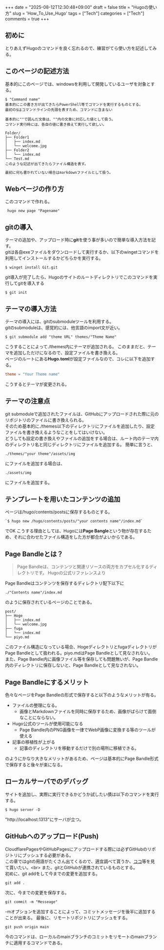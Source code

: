 +++
date = "2025-08-12T12:30:48+09:00"
draft = false
title = "Hugoの使い方"
slug = 'How_To_Use_Hugo'
tags = ["Tech"]
categories = ["Tech"]
comments = true
+++

## 初めに
とりあえずHugoのコマンドを良く忘れるので、練習がてら使い方を記述してみる。
## このページの記述方法
基本的にこのページでは、windowsを利用して開発しているユーザを対象とする。
```shell
$ "Command name" 
基本的にこの書き方が出てきたらPowerShell等でコマンドを実行するものとする。
最初の$はコマンドラインの先頭を表すため、コマンドに含まない
```
```shell
基本的に""で囲んだ文章は、""内の文章に対応した値として扱う。
コマンド実行時には、各自の値に書き換えて実行して欲しい。
```
```shell
Folder/
├── Folder1
│   ├── index.md
│   └── welcome.jpg
├── Folder2
│   └── index.md
└── Test.md
このような記述が出てきたらファイル構造を表す。
```

```markdown
最初に何も書かれていない場合はmarkdownファイルとして扱う。
```

## Webページの作り方
このコマンドで作れる。
```shell
 hugo new page "Pagename"
```

## gitの導入
テーマの追加や、アップロード時に**git**を使う事が多いので簡単な導入方法を記す。<br>
gitは各自exeファイルをダウンロードして実行するか、以下のwingetコマンドを利用してインストールするかどちらかを実行する。
```shell
$ winget install Git.git
```
git導入が完了したら、Hugoのサイトのルートディレクトリでこのコマンドを実行してgitを導入する
```shell
$ git init
```
## テーマの導入方法
テーマの導入には、gitのsubmoduleツールを利用する。<br>
gitのsubmoduleは、感覚的には、他言語のimport文が近い。
```shell
$ git submodule add "theme URL" themes/"Theme Name"
```
こうすることによって./themes内にテーマが追加される。
このままだと、テーマを追加しただけになるので、設定ファイルを書き換える。<br>
ページのルートにある**Hugo.toml**が設定ファイルなので、コレに以下を追加する。
```toml
theme = "Your Theme name"
```
こうするとテーマが変更される。

## テーマの注意点
git submoduleで追加されたファイルは、GitHubにアップロードされた際に元のリポジトリのファイルに書き換えられる。<br>
そのため基本的に./themes以下のディレクトリにファイルを追加したり、設定ファイルを書き換えるようなことをしてはいけない。<br>
どうしても設定の書き換えやファイルの追加をする場合は、ルート内のテーマ内のディレクトリ名と同じディレクトリにファイルを追加する。
簡単に言うと、
```shell
./themes/"your theme"/assets/img
```
にファイルを追加する場合は、
```shell
./assets/img
```
にファイルを追加する。

## テンプレートを用いたコンテンツの追加

ページは/hugo/contents/postsに保存するものとする。
```shell
`$ hugo new /hugo/contents/posts/"your contents name"/index.md`
```
でOK
こうする理由としては、Hugoには**Page Bangle**という物が存在するため、それに合わせたファイル構造をした方が都合がよいからである。

## Page Bandleとは？

>Page Bandleは、コンテンツと関連リソースの両方をカプセル化するディレクトリです。
> Hugoの公式リファレンスより

Page Bandleはコンテンツを保存するディレクトリ配下以下に
```shell
./"Contents name"/index.md
```
のように保存されているページのことである。

```shell
post/
├── Hoge
│   ├── index.md
│   └── welcome.jpg
├── fuga
│   └── index.md
└── piyo.md
```
このファイル構造になっている場合、HogeディレクトリとfugaディレクトリがPage Bandleとして扱われる。piyo.mdはPage Bandleとして見なされない。<br>
また、Page Bandle内に画像ファイル等を保存しても問題無いが、Page Bandle内のディレクトリに保存しないと、Page Bandleとして見なされない。

## Page Bandleにするメリット
色々なページをPage Bandleの形式で保存すると以下のようなメリットが有る。

- ファイルの整理になる。
  - 画像とMarkdownファイルを同時に保存するため、画像がばらけて面倒なことにならない。 
- Hugo公式のツールが使用可能になる
  - Page Bandle内のPNG画像を一律でWebP画像に変換する等のツールが使える
- 記事の移植性が上がる
  - 記事のディレクトリを移動するだけで別の場所に移植できる。

のようにかなり大きなメリットがあるため、ページは基本的にPage Bandle形式で保存すると後々が楽になる。


## ローカルサーバでのデバッグ
サイトを追加し、実際に実行できるかどうか試したい債は以下のコマンドを実行する。
```shell
$ hugo server -D
```
"http://localhost:1313"にサーバが立つ。

## GitHubへのアップロード(Push)
CloudflarePagesやGitHubPagesにアップロードする際には必ずGitHubのリポジトリにプッシュする必要がある。<br>
この章ではgitの用語がたくさん出てくるので、適宜調べて貰うか、[ココ](URL:"https://qiita.com/toshi_um/items/72c9d929a600323b2e77")等を見て貰いたい。<br>
また、gitとGitHubが連携されているものとする。<br>
初めに、git addをして今までの変更を追加する。
```shell
git add .
```
次に、今までの変更を保存する。
```shell
git commit -m "Messeage"
```
-mオプションを追加することによって、コミットメッセージを後半に追加することが出来る。
最後に、リモートリポジトリにプッシュをする。
```shell
git push origin main
```
今のコマンドは、ローカルのmainブランチのコミットをリモートのmainブランチに適用するコマンドである。<br>

